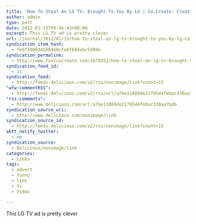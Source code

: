 ```yaml
---
title: 'How To Steal An LG TV, Brought To You By LG | Co.Create: Creativity  Culture  Commerce'
author: admin
type: post
date: 2012-01-13T09:46:43+00:00
excerpt: This LG TV ad is pretty clever
url: /journal/2012/01/13/how-to-steal-an-lg-tv-brought-to-you-by-lg-co-create-creativity-culture-commerce/
syndication_item_hash:
  - fe5f390034566460cfe6f68debc5d99e
syndication_permalink:
  - http://www.fastcocreate.com/1679352/how-to-steal-an-lg-tv-brought-to-you-by-lg
syndication_feed_id:
  - 11
syndication_feed:
  - http://feeds.delicious.com/v2/rss/nonimage/link?count=15
"wfw:commentRSS":
  - http://feeds.delicious.com/v2/rss/url/a7be11889de2170544febac330aa7bdb
"rss:comments":
  - http://www.delicious.com/url/a7be11889de2170544febac330aa7bdb
syndication_source_uri:
  - http://www.delicious.com/nonimage/link
syndication_source_id:
  - http://feeds.delicious.com/v2/rss/nonimage/link?count=15
aktt_notify_twitter:
  - no
syndication_source:
  - Delicious/nonimage/link
categories:
  - Links
tags:
  - advert
  - funny
  - link
  - tv
  - Video

---
```

This LG TV ad is pretty clever